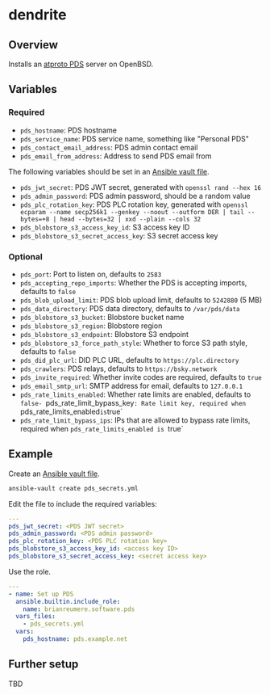 # dendrite

## Overview

Installs an [atproto PDS](https://github.com/bluesky-social/atproto/tree/main/packages/pds) server on OpenBSD.

## Variables

### Required

- `pds_hostname`: PDS hostname
- `pds_service_name`: PDS service name, something like "Personal PDS"
- `pds_contact_email_address`: PDS admin contact email
- `pds_email_from_address`: Address to send PDS email from

The following variables should be set in an [Ansible vault file](https://docs.ansible.com/ansible/latest/vault_guide/vault_encrypting_content.html#encrypting-files-with-ansible-vault).

- `pds_jwt_secret`: PDS JWT secret, generated with `openssl rand --hex 16`
- `pds_admin_password`: PDS admin password, should be a random value
- `pds_plc_rotation_key`: PDS PLC rotation key, generated with `openssl ecparam --name secp256k1 --genkey --noout --outform DER | tail --bytes=+8 | head --bytes=32 | xxd --plain --cols 32`
- `pds_blobstore_s3_access_key_id`: S3 access key ID
- `pds_blobstore_s3_secret_access_key`: S3 secret access key

### Optional

- `pds_port`: Port to listen on, defaults to `2583`
- `pds_accepting_repo_imports`: Whether the PDS is accepting imports, defaults to `false`
- `pds_blob_upload_limit`: PDS blob upload limit, defaults to `5242880` (5 MB)
- `pds_data_directory`: PDS data directory, defaults to `/var/pds/data`
- `pds_blobstore_s3_bucket`: Blobstore bucket name
- `pds_blobstore_s3_region`: Blobstore region
- `pds_blobstore_s3_endpoint`: Blobstore S3 endpoint
- `pds_blobstore_s3_force_path_style`: Whether to force S3 path style, defaults to `false`
- `pds_did_plc_url`: DID PLC URL, defaults to `https://plc.directory`
- `pds_crawlers`: PDS relays, defaults to `https://bsky.network`
- `pds_invite_required`: Whether invite codes are required, defaults to `true`
- `pds_email_smtp_url`: SMTP address for email, defaults to `127.0.0.1`
- `pds_rate_limits_enabled`: Whether rate limits are enabled, defaults to `false- `pds_rate_limit_bypass_key`: Rate limit key, required when `pds_rate_limits_enabled` is `true`
- `pds_rate_limit_bypass_ips`: IPs that are allowed to bypass rate limits, required when `pds_rate_limits_enabled is `true`

## Example

Create an [Ansible vault file](https://docs.ansible.com/ansible/latest/vault_guide/vault_encrypting_content.html#encrypting-files-with-ansible-vault).

```sh
ansible-vault create pds_secrets.yml
```

Edit the file to include the required variables:

```yaml
---
pds_jwt_secret: <PDS JWT secret>
pds_admin_password: <PDS admin password>
pds_plc_rotation_key: <PDS PLC rotation key>
pds_blobstore_s3_access_key_id: <access key ID>
pds_blobstore_s3_secret_access_key: <secret access key>
```

Use the role.

```yaml
---
- name: Set up PDS
  ansible.builtin.include_role:
    name: brianreumere.software.pds
  vars_files:
    - pds_secrets.yml
  vars:
    pds_hostname: pds.example.net
```

## Further setup

TBD
